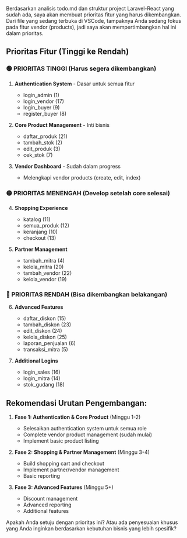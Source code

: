 Berdasarkan analisis todo.md dan struktur project Laravel-React yang sudah ada, saya akan membuat prioritas fitur yang harus dikembangkan. Dari file yang sedang terbuka di VSCode, tampaknya Anda sedang fokus pada fitur vendor (products), jadi saya akan mempertimbangkan hal ini dalam prioritas.

## Prioritas Fitur (Tinggi ke Rendah)

### 🟢 PRIORITAS TINGGI (Harus segera dikembangkan)
1. **Authentication System** - Dasar untuk semua fitur
   - login_admin (1)
   - login_vendor (17) 
   - login_buyer (9)
   - register_buyer (8)

2. **Core Product Management** - Inti bisnis
   - daftar_produk (21)
   - tambah_stok (2)
   - edit_produk (3)
   - cek_stok (7)

3. **Vendor Dashboard** - Sudah dalam progress
   - Melengkapi vendor products (create, edit, index)

### 🟡 PRIORITAS MENENGAH (Develop setelah core selesai)
4. **Shopping Experience**
   - katalog (11)
   - semua_produk (12)
   - keranjang (10)
   - checkout (13)

5. **Partner Management**
   - tambah_mitra (4)
   - kelola_mitra (20)
   - tambah_vendor (22)
   - kelola_vendor (19)

### 🔵 PRIORITAS RENDAH (Bisa dikembangkan belakangan)
6. **Advanced Features**
   - daftar_diskon (15)
   - tambah_diskon (23)
   - edit_diskon (24)
   - kelola_diskon (25)
   - laporan_penjualan (6)
   - transaksi_mitra (5)

7. **Additional Logins**
   - login_sales (16)
   - login_mitra (14)
   - stok_gudang (18)

## Rekomendasi Urutan Pengembangan:

1. **Fase 1: Authentication & Core Product** (Minggu 1-2)
   - Selesaikan authentication system untuk semua role
   - Complete vendor product management (sudah mulai)
   - Implement basic product listing

2. **Fase 2: Shopping & Partner Management** (Minggu 3-4)
   - Build shopping cart and checkout
   - Implement partner/vendor management
   - Basic reporting

3. **Fase 3: Advanced Features** (Minggu 5+)
   - Discount management
   - Advanced reporting
   - Additional features

Apakah Anda setuju dengan prioritas ini? Atau ada penyesuaian khusus yang Anda inginkan berdasarkan kebutuhan bisnis yang lebih spesifik?